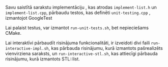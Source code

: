 Savu saistītā sarakstu implementāciju
, kas atrodas `implement-list.h` un `implement-list.cpp`, pārbaudu testos, kas definēti `unit-testing.cpp`
, izmantojot GoogleTest

Lai palaist testus, var izmantot `run-unit-tests.sh`, bet nepieciešams CMake.

Lai interaktīvi pārbaudīt risinājuma funkcionalitāti, ir izveidoti divi faili `run-interactive-impl.sh`, kas pārbauda risinājumu, kurā izmantots pašrealizēts vienvirziena saraksts, un `run-interactive-stl.sh`, kas attiecīgi pārbauda risinājumu, kurā izmantots STL::list.